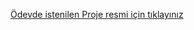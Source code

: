 [Ödevde istenilen Proje resmi için tıklayınız](https://raw.githubusercontent.com/Kodluyoruz/taskforce/main/git/odev1/figures/github.png)